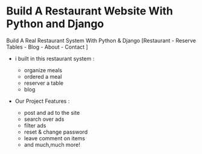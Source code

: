 # Build A Restaurant Website With Python and Django

Build A Real Restaurant System With Python & Django [Restaurant - Reserve Tables - Blog - About - Contact ]

- i built in this restaurant system :
  - organize meals
  - ordered a meal
  - reserver a table
  - blog

- Our Project Features :
  - post and ad to the site
  - search over ads
  - filter ads
  - reset & change password
  - leave comment on items
  - and much,much more!
